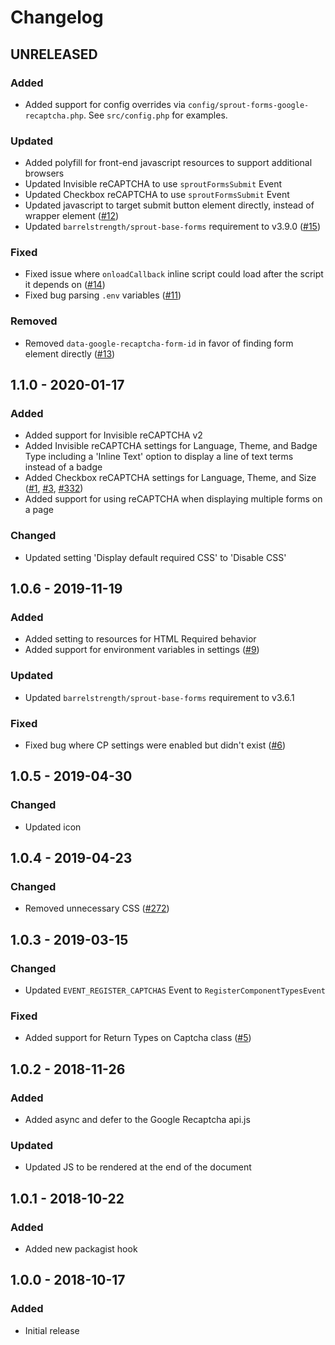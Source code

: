 # Changelog

## UNRELEASED

### Added 
- Added support for config overrides via `config/sprout-forms-google-recaptcha.php`. See `src/config.php` for examples.

### Updated
- Added polyfill for front-end javascript resources to support additional browsers
- Updated Invisible reCAPTCHA to use `sproutFormsSubmit` Event
- Updated Checkbox reCAPTCHA to use `sproutFormsSubmit` Event
- Updated javascript to target submit button element directly, instead of wrapper element ([#12])
- Updated `barrelstrength/sprout-base-forms` requirement to v3.9.0 ([#15])

### Fixed
- Fixed issue where `onloadCallback` inline script could load after the script it depends on ([#14]) 
- Fixed bug parsing `.env` variables ([#11])

### Removed
- Removed `data-google-recaptcha-form-id` in favor of finding form element directly ([#13])

[#11]: https://github.com/barrelstrength/craft-sprout-forms-google-recaptcha/issues/11
[#12]: https://github.com/barrelstrength/craft-sprout-forms-google-recaptcha/issues/12
[#13]: https://github.com/barrelstrength/craft-sprout-forms-google-recaptcha/issues/13
[#14]: https://github.com/barrelstrength/craft-sprout-forms-google-recaptcha/issues/14
[#15]: https://github.com/barrelstrength/craft-sprout-forms-google-recaptcha/pull/15

## 1.1.0 - 2020-01-17

### Added
- Added support for Invisible reCAPTCHA v2
- Added Invisible reCAPTCHA settings for Language, Theme, and Badge Type including a 'Inline Text' option to display a line of text terms instead of a badge
- Added Checkbox reCAPTCHA settings for Language, Theme, and Size ([#1], [#3], [#332][332-sproutforms])
- Added support for using reCAPTCHA when displaying multiple forms on a page 

### Changed
- Updated setting 'Display default required CSS' to 'Disable CSS'

[#1]: https://github.com/barrelstrength/craft-sprout-forms-google-recaptcha/issues/1
[#3]: https://github.com/barrelstrength/craft-sprout-forms-google-recaptcha/issues/3
[332-sproutforms]: https://github.com/barrelstrength/craft-sprout-forms/issues/332

## 1.0.6 - 2019-11-19

### Added
- Added setting to resources for HTML Required behavior
- Added support for environment variables in settings ([#9][#9pull])

### Updated
- Updated `barrelstrength/sprout-base-forms` requirement to v3.6.1

### Fixed
- Fixed bug where CP settings were enabled but didn't exist ([#6][#6pull])

[#6pull]: https://github.com/barrelstrength/craft-sprout-forms-google-recaptcha/pull/6
[#9pull]: https://github.com/barrelstrength/craft-sprout-forms-google-recaptcha/pull/9

## 1.0.5 - 2019-04-30

### Changed
- Updated icon

## 1.0.4 - 2019-04-23

### Changed
- Removed unnecessary CSS ([#272])

[#272]: https://github.com/barrelstrength/craft-sprout-forms/issues/272

## 1.0.3 - 2019-03-15

### Changed
- Updated `EVENT_REGISTER_CAPTCHAS` Event to `RegisterComponentTypesEvent`

### Fixed
- Added support for Return Types on Captcha class ([#5])

[#5]: https://github.com/barrelstrength/craft-sprout-forms-google-recaptcha/issues/5

## 1.0.2 - 2018-11-26

### Added
- Added async and defer to the Google Recaptcha api.js

### Updated
- Updated JS to be rendered at the end of the document

## 1.0.1 - 2018-10-22

### Added
- Added new packagist hook

## 1.0.0 - 2018-10-17

### Added
- Initial release